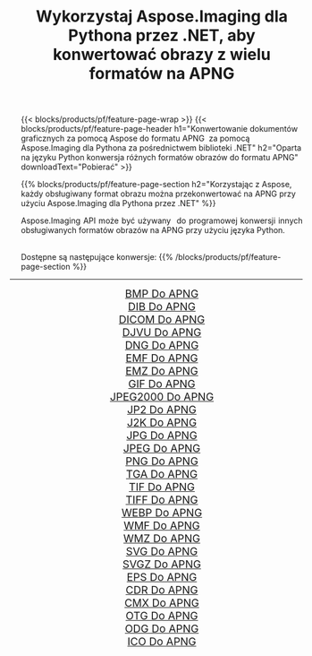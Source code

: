 ﻿---
title: Wykorzystaj Aspose.Imaging dla Pythona przez .NET, aby konwertować obrazy z wielu formatów na APNG 
weight: 3920
url: /pl/python-net/conversion/to/apng 
lang: pl
langdirlevel: 2
locales: zh-hans,ja,it,ru,de,es,fr,nl,id,lt,pl,pt,vi,tr,ko,zh-hant,ar,hi,th,sv,cs,uk,he
description: Możesz użyć Aspose.Imaging dla Pythona za pośrednictwem biblioteki .NET, aby przekonwertować z różnych formatów na APNG
---

{{< blocks/products/pf/feature-page-wrap >}}
{{< blocks/products/pf/feature-page-header h1="Konwertowanie dokumentów graficznych za pomocą Aspose do formatu APNG  za pomocą Aspose.Imaging dla Pythona za pośrednictwem biblioteki .NET" h2="Oparta na języku Python konwersja różnych formatów obrazów do formatu APNG" downloadText="Pobierać" >}}


{{% blocks/products/pf/feature-page-section  h2="Korzystając z Aspose, każdy obsługiwany format obrazu można przekonwertować na APNG przy użyciu Aspose.Imaging dla Pythona przez .NET" %}}
<p align=justify>Aspose.Imaging API może być używany  do programowej konwersji innych obsługiwanych formatów obrazów na APNG przy użyciu języka Python.</p>
<br/>
Dostępne są następujące konwersje:
{{% /blocks/products/pf/feature-page-section %}}
<div class="container-fluid productfamilypage bg-gray">
    <div class="convertypes bg-gray agp-content section">
        <div class="container">
		<hr style="margin-left:-20px;"/>
		<div class="row other-converters" style="gap: 10px;font-size: 19px;text-align:center;">
		    <div class='col-md-2 other-converter remove-lp remove-rp'><a href="/imaging/pl/python-net/conversion/bmp-to-apng" style="padding:15px;">BMP Do APNG</a></div>
<div class='col-md-2 other-converter remove-lp remove-rp'><a href="/imaging/pl/python-net/conversion/dib-to-apng" style="padding:15px;">DIB Do APNG</a></div>
<div class='col-md-2 other-converter remove-lp remove-rp'><a href="/imaging/pl/python-net/conversion/dicom-to-apng" style="padding:15px;">DICOM Do APNG</a></div>
<div class='col-md-2 other-converter remove-lp remove-rp'><a href="/imaging/pl/python-net/conversion/djvu-to-apng" style="padding:15px;">DJVU Do APNG</a></div>
<div class='col-md-2 other-converter remove-lp remove-rp'><a href="/imaging/pl/python-net/conversion/dng-to-apng" style="padding:15px;">DNG Do APNG</a></div>
<div class='col-md-2 other-converter remove-lp remove-rp'><a href="/imaging/pl/python-net/conversion/emf-to-apng" style="padding:15px;">EMF Do APNG</a></div>
<div class='col-md-2 other-converter remove-lp remove-rp'><a href="/imaging/pl/python-net/conversion/emz-to-apng" style="padding:15px;">EMZ Do APNG</a></div>
<div class='col-md-2 other-converter remove-lp remove-rp'><a href="/imaging/pl/python-net/conversion/gif-to-apng" style="padding:15px;">GIF Do APNG</a></div>
<div class='col-md-2 other-converter remove-lp remove-rp'><a href="/imaging/pl/python-net/conversion/jpeg2000-to-apng" style="padding:15px;">JPEG2000 Do APNG</a></div>
<div class='col-md-2 other-converter remove-lp remove-rp'><a href="/imaging/pl/python-net/conversion/jp2-to-apng" style="padding:15px;">JP2 Do APNG</a></div>
<div class='col-md-2 other-converter remove-lp remove-rp'><a href="/imaging/pl/python-net/conversion/j2k-to-apng" style="padding:15px;">J2K Do APNG</a></div>
<div class='col-md-2 other-converter remove-lp remove-rp'><a href="/imaging/pl/python-net/conversion/jpg-to-apng" style="padding:15px;">JPG Do APNG</a></div>
<div class='col-md-2 other-converter remove-lp remove-rp'><a href="/imaging/pl/python-net/conversion/jpeg-to-apng" style="padding:15px;">JPEG Do APNG</a></div>
<div class='col-md-2 other-converter remove-lp remove-rp'><a href="/imaging/pl/python-net/conversion/png-to-apng" style="padding:15px;">PNG Do APNG</a></div>
<div class='col-md-2 other-converter remove-lp remove-rp'><a href="/imaging/pl/python-net/conversion/tga-to-apng" style="padding:15px;">TGA Do APNG</a></div>
<div class='col-md-2 other-converter remove-lp remove-rp'><a href="/imaging/pl/python-net/conversion/tif-to-apng" style="padding:15px;">TIF Do APNG</a></div>
<div class='col-md-2 other-converter remove-lp remove-rp'><a href="/imaging/pl/python-net/conversion/tiff-to-apng" style="padding:15px;">TIFF Do APNG</a></div>
<div class='col-md-2 other-converter remove-lp remove-rp'><a href="/imaging/pl/python-net/conversion/webp-to-apng" style="padding:15px;">WEBP Do APNG</a></div>
<div class='col-md-2 other-converter remove-lp remove-rp'><a href="/imaging/pl/python-net/conversion/wmf-to-apng" style="padding:15px;">WMF Do APNG</a></div>
<div class='col-md-2 other-converter remove-lp remove-rp'><a href="/imaging/pl/python-net/conversion/wmz-to-apng" style="padding:15px;">WMZ Do APNG</a></div>
<div class='col-md-2 other-converter remove-lp remove-rp'><a href="/imaging/pl/python-net/conversion/svg-to-apng" style="padding:15px;">SVG Do APNG</a></div>
<div class='col-md-2 other-converter remove-lp remove-rp'><a href="/imaging/pl/python-net/conversion/svgz-to-apng" style="padding:15px;">SVGZ Do APNG</a></div>
<div class='col-md-2 other-converter remove-lp remove-rp'><a href="/imaging/pl/python-net/conversion/eps-to-apng" style="padding:15px;">EPS Do APNG</a></div>
<div class='col-md-2 other-converter remove-lp remove-rp'><a href="/imaging/pl/python-net/conversion/cdr-to-apng" style="padding:15px;">CDR Do APNG</a></div>
<div class='col-md-2 other-converter remove-lp remove-rp'><a href="/imaging/pl/python-net/conversion/cmx-to-apng" style="padding:15px;">CMX Do APNG</a></div>
<div class='col-md-2 other-converter remove-lp remove-rp'><a href="/imaging/pl/python-net/conversion/otg-to-apng" style="padding:15px;">OTG Do APNG</a></div>
<div class='col-md-2 other-converter remove-lp remove-rp'><a href="/imaging/pl/python-net/conversion/odg-to-apng" style="padding:15px;">ODG Do APNG</a></div>
<div class='col-md-2 other-converter remove-lp remove-rp'><a href="/imaging/pl/python-net/conversion/ico-to-apng" style="padding:15px;">ICO Do APNG</a></div>
                </div>
        </div>
    </div>
</div>
<br/>

